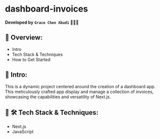 # dashboard-invoices

**Developed by** **`Grace Chen Abudi`** 👩🏽‍💻

## 📣 Overview:

- Intro
- Tech Stack & Techniques
- How to Get Started

## 🔎 Intro:

This is a dynamic project centered around the creation of a dashboard app. This meticulously crafted app display and manage a collection of invoices, showcasing the capabilities and versatility of Next.js.

## 🧰 🛠️ Tech Stack & Techniques:

- Next.js
- JavaScript

